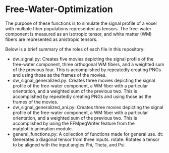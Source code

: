 # Free-Water-Optimization

The purpose of these functions is to simulate the signal profile of a voxel with multiple fiber populations represented as tensors. The free-water component is measured as an isotropic tensor, and white matter (WM) fibers are represented as anistropic tensors.

Below is a brief summary of the roles of each file in this repository:

- dw_signal.py: Creates five movies depicting the signal profile of the free-water component, three orthogonal WM fibers, and a weighted sum of the previous four. This is accomplished by repeatedly creating PNGs and using those as the frames of the movies.
- dw_signal_generalized.py: Creates three movies depicting the signal profile of the free-water component, a WM fiber with a particular orientation, and a weighted sum of the previous two. This is accomplished by repeatedly creating PNGs and using those as the frames of the movies.
- dw_signal_generalized_ani.py: Creates three movies depicting the signal profile of the free-water component, a WM fiber with a particular orientation, and a weighted sum of the previous two. This is accomplished by using the FFMpegWriter feature from the matplotlib.animation module.
- general_functions.py: A collection of functions made for general use.
    dt: Generates a diagonal tensor from three inputs.
    rotate: Rotates a tensor to be aligned with the input angles Phi, Theta, and Psi.
